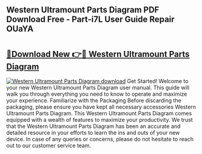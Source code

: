 ## Western Ultramount Parts Diagram PDF Download Free - Part-i7L User Guide Repair OUaYA

# <h2><a href="http://dfn004.blite.top/?on=Western+Ultramount+Parts+Diagram">🔗Download New 👉🔴 Western Ultramount Parts Diagram</a></h2>

[![Western Ultramount Parts Diagram download](https://i.imgur.com/lujVjoI.png)](http://dfn004.blite.top/?on=Western+Ultramount+Parts+Diagram)
Get Started! Welcome to your new Western Ultramount Parts Diagram user manual. This guide will walk you through everything you need to know to operate and maximize your experience. Familiarize with the Packaging Before discarding the packaging, please ensure you have kept all necessary accessories Western Ultramount Parts Diagram. This Western Ultramount Parts Diagram comes equipped with a wealth of features to maximize your productivity. We trust that the Western Ultramount Parts Diagram has been an accurate and detailed resource in your efforts to learn the ins and outs of your new device. In case of any queries or concerns, please do not hesitate to reach out to our customer service team.
